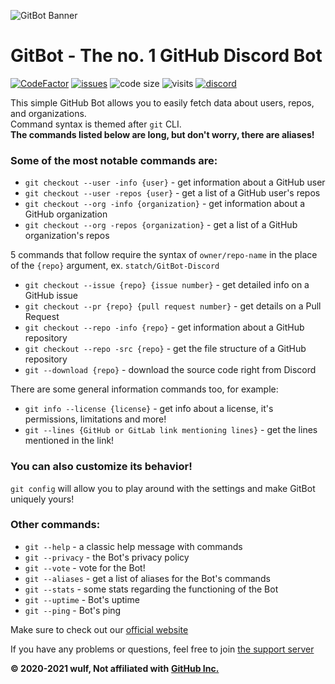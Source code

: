 ![GitBot Banner](https://media.discordapp.net/attachments/756583860736753774/775486381669220382/GitBot_1.png?width=1443&height=361)

# GitBot - The no. 1 GitHub Discord Bot 

[![CodeFactor](https://www.codefactor.io/repository/github/statch/gitbot/badge/main)](https://www.codefactor.io/repository/github/statch/gitbot/overview/main) [![issues](https://img.shields.io/github/issues/statch/gitbot)](https://github.com/statch/gitbot/issues) ![code size](https://img.shields.io/github/languages/code-size/statch/gitbot) ![visits](https://api.ghprofile.me/view?username=statch-gitbot&style=flat&label=visits) [![discord](https://img.shields.io/discord/737430006271311913.svg?label=&logo=discord&logoColor=ffffff&color=7389D8&labelColor=6A7EC2)](https://discord.gg/3e5fwpA)

This simple GitHub Bot allows you to easily fetch data about users, repos, and organizations.  
Command syntax is themed after `git` CLI.   
**The commands listed below are long, but don't worry, there are aliases!**

### Some of the most notable commands are:
- `git checkout --user -info {user}` - get information about a GitHub user
- `git checkout --user -repos {user}` - get a list of a GitHub user's repos
- `git checkout --org -info {organization}` - get information about a GitHub organization
- `git checkout --org -repos {organization}` - get a list of a GitHub organization's repos

5 commands that follow require the syntax of `owner/repo-name` in the place of the `{repo}` argument, ex. `statch/GitBot-Discord`

- `git checkout --issue {repo} {issue number}` - get detailed info on a GitHub issue
- `git checkout --pr {repo} {pull request number}` - get details on a Pull Request
- `git checkout --repo -info {repo}` - get information about a GitHub repository
- `git checkout --repo -src {repo}` - get the file structure of a GitHub repository
- `git --download {repo}` - download the source code right from Discord

There are some general information commands too, for example:
- `git info --license {license}` - get info about a license, it's permissions, limitations and more!
- `git --lines {GitHub or GitLab link mentioning lines}` - get the lines mentioned in the link!

### You can also customize its behavior!
`git config` will allow you to play around with the settings and make GitBot uniquely yours!

### Other commands:
- `git --help` - a classic help message with commands
- `git --privacy` - the Bot's privacy policy
- `git --vote` - vote for the Bot!
- `git --aliases` - get a list of aliases for the Bot's commands
- `git --stats` - some stats regarding the functioning of the Bot
- `git --uptime` - Bot's uptime
- `git --ping` - Bot's ping

Make sure to check out our [official website](https://statch.github.io/gitbot "GitBot Official Website")

If you have any problems or questions, feel free to join [the support server](https://discord.gg/3e5fwpA)

**© 2020-2021 wulf, Not affiliated with** [**GitHub Inc.**](https://github.com/)
